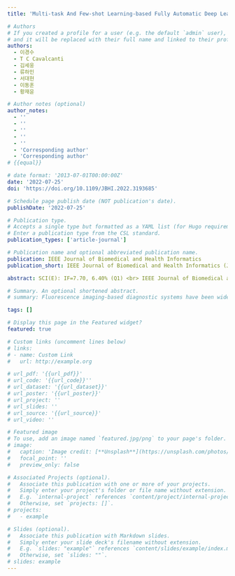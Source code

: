 ```yaml
---
title: 'Multi-task And Few-shot Learning-based Fully Automatic Deep Learning Platform For Mobile Diagnosis Of Skin Diseases'

# Authors
# If you created a profile for a user (e.g. the default `admin` user), write the username (folder name) here
# and it will be replaced with their full name and linked to their profile.
authors:
  - 이경수
  - T C Cavalcanti
  - 김세웅
  - 류하민
  - 서대헌
  - 이동훈
  - 황재윤

# Author notes (optional)
author_notes:
  - ''
  - ''
  - ''
  - ''
  - ''
  - 'Corresponding author'
  - 'Corresponding author'
# {{equal}}

# date format: '2013-07-01T00:00:00Z'
date: '2022-07-25'
doi: 'https://doi.org/10.1109/JBHI.2022.3193685'

# Schedule page publish date (NOT publication's date).
publishDate: '2022-07-25'

# Publication type.
# Accepts a single type but formatted as a YAML list (for Hugo requirements).
# Enter a publication type from the CSL standard.
publication_types: ['article-journal']

# Publication name and optional abbreviated publication name.
publication: IEEE Journal of Biomedical and Health Informatics
publication_short: IEEE Journal of Biomedical and Health Informatics (JBHI)  [__SCI(E): IF=7.70, 6.40% (Q1)__]

abstract: SCI(E): IF=7.70, 6.40% (Q1) <br> IEEE Journal of Biomedical and Health Informatics <br> JBHI (2022), Vol. 27, Issue 1, pp. 176-187,  <br><br><br>Fluorescence imaging-based diagnostic systems have been widely used to diagnose skin diseases due to their ability to provide detailed information related to the molecular composition of the skin compared to conventional RGB imaging. In addition, recent advances in smartphones have made them suitable for application in biomedical imaging, and therefore various smartphone-based optical imaging systems have been developed for mobile healthcare. However, an advanced analysis algorithm is required to improve the diagnosis of skin diseases. Various deep learning-based algorithms have recently been developed for this purpose. However, deep learning-based algorithms using only white-light reflectance RGB images have exhibited limited diagnostic performance. In this study, we developed an auxiliary deep learning network called fluorescence-aided amplifying network (FAA-Net) to diagnose skin diseases using a developed multi-modal smartphone imaging system that offers RGB and fluorescence images. FAA-Net is equipped with a meta-learning-based algorithm to solve problems that may occur due to the insufficient number of images acquired by the developed system. In addition, we devised a new attention-based module that can learn the location of skin diseases by itself and emphasize potential disease regions, and incorporated it into FAA-Net. We conducted a clinical trial in a hospital to evaluate the performance of FAA-Net and to compare various evaluation metrics of our developed model and other state-of-the-art models for the diagnosis of skin diseases using our multi-modal system. Experimental results demonstrated that our developed model exhibited an 8.61% and 9.83% improvement in mean accuracy and area under the curve in classifying skin diseases, respectively, compared with other advanced models.

# Summary. An optional shortened abstract.
# summary: Fluorescence imaging-based diagnostic systems have been widely used to diagnose skin diseases due to their ability to provide detailed information related to the molecular composition of the skin compared to conventional RGB imaging. In addition, recent advances in smartphones have made them suitable for application in biomedical imaging, and therefore various smartphone-based optical imaging systems have been developed for mobile healthcare. However, an advanced analysis algorithm is required to improve the diagnosis of skin diseases. Various deep learning-based algorithms have recently been developed for this purpose. However, deep learning-based algorithms using only white-light reflectance RGB images have exhibited limited diagnostic performance. In this study, we developed an auxiliary deep learning network called fluorescence-aided amplifying network (FAA-Net) to diagnose skin diseases using a developed multi-modal smartphone imaging system that offers RGB and fluorescence images. FAA-Net is equipped with a meta-learning-based algorithm to solve problems that may occur due to the insufficient number of images acquired by the developed system. In addition, we devised a new attention-based module that can learn the location of skin diseases by itself and emphasize potential disease regions, and incorporated it into FAA-Net. We conducted a clinical trial in a hospital to evaluate the performance of FAA-Net and to compare various evaluation metrics of our developed model and other state-of-the-art models for the diagnosis of skin diseases using our multi-modal system. Experimental results demonstrated that our developed model exhibited an 8.61% and 9.83% improvement in mean accuracy and area under the curve in classifying skin diseases, respectively, compared with other advanced models.

tags: []

# Display this page in the Featured widget?
featured: true

# Custom links (uncomment lines below)
# links:
# - name: Custom Link
#   url: http://example.org

# url_pdf: '{{url_pdf}}'
# url_code: '{{url_code}}''
# url_dataset: '{{url_dataset}}'
# url_poster: '{{url_poster}}'
# url_project: ''
# url_slides: ''
# url_source: '{{url_source}}'
# url_video: ''

# Featured image
# To use, add an image named `featured.jpg/png` to your page's folder.
# image:
#   caption: 'Image credit: [**Unsplash**](https://unsplash.com/photos/pLCdAaMFLTE)'
#   focal_point: ''
#   preview_only: false

# Associated Projects (optional).
#   Associate this publication with one or more of your projects.
#   Simply enter your project's folder or file name without extension.
#   E.g. `internal-project` references `content/project/internal-project/index.md`.
#   Otherwise, set `projects: []`.
# projects:
#   - example

# Slides (optional).
#   Associate this publication with Markdown slides.
#   Simply enter your slide deck's filename without extension.
#   E.g. `slides: "example"` references `content/slides/example/index.md`.
#   Otherwise, set `slides: ""`.
# slides: example
---
```

